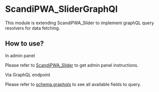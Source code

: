 # ScandiPWA_SliderGraphQl

This module is extending ScandiPWA_Slider to implement graphQL query resolvers for data fetching.

## How to use?

In admin panel

Please refer to [ScandiPWA_Slider](https://github.com/scandipwa/slider) to get admin panel instructions.

Via GraphQL endpoint

Please refer to [schema.graphqls](./src/etc/schema.graphqls) to see all available fields to query.
